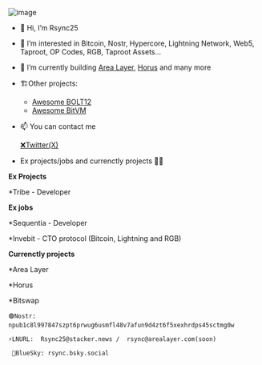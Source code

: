![image](https://github.com/Rsync25/Rsync25/assets/135646455/4b31960b-98cd-40c2-80eb-2503c7bd031e)


- 👋 Hi, I’m Rsync25
- 👀 I’m interested in Bitcoin, Nostr, Hypercore, Lightning Network, Web5, Taproot, OP Codes, RGB, Taproot Assets...
- 🌱 I’m currently building [Area Layer](https://arealayer.net), [Horus](https://github.com/Horus-Org) and many more
- 🏗️Other projects:
  * [Awesome BOLT12](https://github.com/Rsync25/awesome-bolt12)
  * [Awesome BitVM](https://github.com/Rsync25/awesome-bitvm)
- 📫 You can contact me

    [❌Twitter(X)](https://x.com/Rsync25)




- Ex projects/jobs and currenctly projects 👨‍💻

**Ex Projects**

*Tribe - Developer 

**Ex jobs**

*Sequentia - Developer

*Invebit - CTO protocol (Bitcoin, Lightning and RGB)

**Currenctly projects**

*Area Layer

*Horus

*Bitswap




    🟣Nostr: npub1c8l997847szpt6prwug6usmfl48v7afun9d4zt6f5xexhrdps45sctmg0w

    ⚡LNURL:  Rsync25@stacker.news /  rsync@arealayer.com(soon)

     🔵BlueSky: rsync.bsky.social

  <!---
Rsync25/Rsync25 is a ✨ special ✨ repository because its `README.md` (this file) appears on your GitHub profile.
You can click the Preview link to take a look at your changes.
--->
